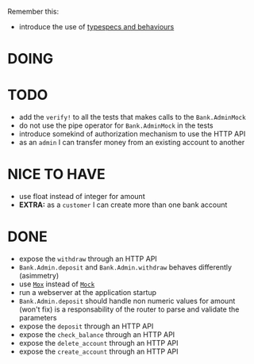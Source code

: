 Remember this:

* introduce the use of [typespecs and behaviours](https://elixir-lang.org/getting-started/typespecs-and-behaviours.html)

# DOING

# TODO

* add the `verify!` to all the tests that makes calls to the `Bank.AdminMock`
* do not use the pipe operator for `Bank.AdminMock` in the tests
* introduce somekind of authorization mechanism to use the HTTP API
* as an `admin` I can transfer money from an existing account to another

# NICE TO HAVE

* use float instead of integer for amount
* **EXTRA:** as a `customer` I can create more than one bank account

# DONE

* expose the `withdraw` through an HTTP API
* `Bank.Admin.deposit` and `Bank.Admin.withdraw` behaves differently (asimmetry)
* use [`Mox`](https://hexdocs.pm/mox/Mox.html) instead of [`Mock`](https://github.com/jjh42/mock)
* run a webserver at the application startup
* `Bank.Admin.deposit` should handle non numeric values for amount (won't fix)
   is a responsability of the router to parse and validate the parameters
* expose the `deposit` through an HTTP API
* expose the `check_balance` through an HTTP API
* expose the `delete_account` through an HTTP API
* expose the `create_account` through an HTTP API
